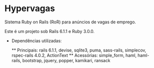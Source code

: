 # Hypervagas

Sistema Ruby on Rails (RoR) para anúncios de vagas de emprego.

Este é um projeto sob Rails 6.1.1 e Ruby 3.0.0.

* Dependências utilizadas:

    ** Principais: rails 6.1.1, devise, sqlite3, puma, sass-rails, simplecov, rspec-rails 4.0.2, ActionText
    ** Acessórias: simple_form, haml, haml-rails, bootstrap, jquery, popper, kamikari, ransack
